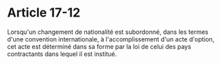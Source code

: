 # Article 17-12

Lorsqu'un changement de nationalité est subordonné, dans les termes d'une convention internationale, à l'accomplissement d'un acte d'option, cet acte est déterminé dans sa forme par la loi de celui des pays contractants dans lequel il est institué.